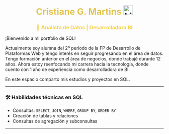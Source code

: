 <h1 align="center">
   <span style="color:#e2c551;"> Cristiane G. Martins  
  <a href="https://www.linkedin.com/in/cristianegmartins/">
    <img src="https://cdn.jsdelivr.net/gh/devicons/devicon/icons/linkedin/linkedin-original.svg" alt="LinkedIn" width="30" height="30"/>
  </a>
</h1>

<h3 align="center">
  <span style="color:#F4D03F;">🎯 Analista de Datos | Desarrolladora BI</span>
</h3>









¡Bienvenido a mi portfolio de SQL!  

Actualmente soy alumna del 2º período de la FP de Desarrollo de Plataformas Web y tengo interés en seguir progresando en el área de datos.  Tengo formación anterior en el área de negocios, 
donde trabajé durante 12 años.  Ahora estoy reenfocando mi carrera hacia la tecnología, donde cuento con 1 año de experiencia como desarrolladora de BI.  

En este espacio comparto mis estudios y proyectos en SQL.

---

<h3>🛠 Habilidades técnicas en SQL</h3>

- Consultas: `SELECT`, `JOIN`, `WHERE`, `GROUP BY`, `ORDER BY`  
- Creación de tablas y relaciones  
- Consultas de agregación y subconsultas  

---
